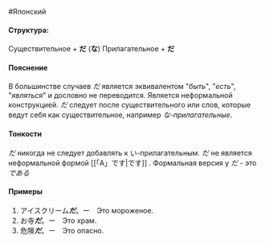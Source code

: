 #Японский 

#### Структура:
Существительное + **だ**
(**な**) Прилагательное + **だ**
#### Пояснение
В большинстве случаев *だ* является эквивалентом "*быть*", "*есть*", "*являться*" и дословно не переводится. Является неформальной конструкцией. 
*だ* следует после существительного или слов, которые ведут себя как существительное, например *な-прилагательные*. 
#### Тонкости
*だ* никогда не следует добавлять к い-прилагательным.
*だ* не является неформальной формой [[「A」です|です]] . Формальная версия у *だ* - это *である*
#### Примеры
1. アイスクリーム***だ***。ー　Это мороженое. 
2. お寺***だ***。ー　Это храм.
3. 危険***だ***。ー　Это опасно.